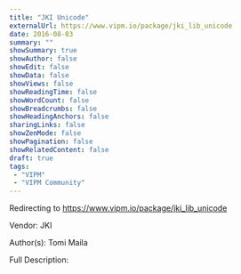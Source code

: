 ```yaml
---
title: "JKI Unicode"
externalUrl: https://www.vipm.io/package/jki_lib_unicode
date: 2016-08-03
summary: ""
showSummary: true
showAuthor: false
showEdit: false
showData: false
showViews: false
showReadingTime: false
showWordCount: false
showBreadcrumbs: false
showHeadingAnchors: false
sharingLinks: false
showZenMode: false
showPagination: false
showRelatedContent: false
draft: true
tags:
 - "VIPM"
 - "VIPM Community"
---
```


Redirecting to https://www.vipm.io/package/jki_lib_unicode

Vendor: JKI

Author(s): Tomi Maila
 
Full Description:
